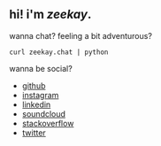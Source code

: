## hi! i'm *zeekay*.
wanna chat? feeling a bit adventurous?

    curl zeekay.chat | python

wanna be social?

- [github][github]
- [instagram][instagram]
- [linkedin][linkedin]
- [soundcloud][soundcloud]
- [stackoverflow][stackoverflow]
- [twitter][twitter]

[github]:        https://github.com/zeekay
[instagram]:     https://instagram.com/z33k4y
[linkedin]:      https://www.linkedin.com/in/zeekay
[soundcloud]:    https://soundcloud.com/zeekay
[stackoverflow]: http://stackoverflow.com/users/641766/zeekay
[twitter]:       https://twitter.com/zeekay
